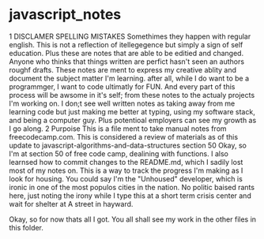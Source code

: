 # javascript_notes
1 DISCLAMER
SPELLING MISTAKES
Somethimes they happen with regular english. This is not a reflection of itellegegence but simply a sign of self education. Plus these are notes that are able to be editied and changed. Anyone who thinks that things written are perfict hasn't seen an authors roughf drafts. These notes are ment to express my creative ablity and document the subject matter I'm learning. after all, while I do want to be a programmger, I want to code ultimatly for FUN. And every part of this process will be awsome in it's self; from these notes to the actualy projects I'm working on. I don;t see well written notes as taking away from me learning code but just making me better at typing, using my software stack, and being a computer guy. Plus potentioal employers can see my growth as I go along.
2 Purpoise
This is a file ment to take manual notes from freecodecamp.com. This is considered a review of materials as of this update to javascript-algorithms-and-data-structures section 50
Okay, so I'm at section 50 of free code camp, dealining with functions. I also learnsed how to commit changes to the README.md, which I sadily lost most of my notes on. This is a way to track the progress I'm making as I look for housing. You could say I'm the "Unhoused" developer, which is ironic in one of the most populos cities in the nation. No politic baised rants here, just noting the irony while I type this at a short term crisis center and wait for shelter at A street in hayward.

Okay, so for now thats all I got. You all shall see my work in the other files in this folder.
